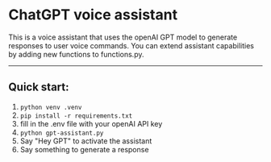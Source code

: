 # ChatGPT voice assistant

This is a voice assistant that uses the openAI GPT model to generate responses to user voice commands. You can extend assistant capabilities by adding new functions to functions.py.

-----------

## Quick start:

1. ```python venv .venv```
2. ```pip install -r requirements.txt```
3. fill in the .env file with your openAI API key
4. ```python gpt-assistant.py```
5. Say "Hey GPT" to activate the assistant
6. Say something to generate a response